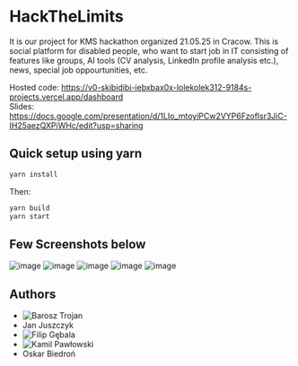 # HackTheLimits

It is our project for KMS hackathon organized 21.05.25 in Cracow.
This is social platform for disabled people, who want to start job in IT consisting of features like groups, AI tools (CV analysis, LinkedIn profile analysis etc.), news, special job oppourtunities, etc.

Hosted code: https://v0-skibidibi-iebxbax0x-lolekolek312-9184s-projects.vercel.app/dashboard<br>
Slides: https://docs.google.com/presentation/d/1LIo_mtoyiPCw2VYP6Fzoflsr3JiC-IH25aezQXPiWHc/edit?usp=sharing

## Quick setup using yarn
```bash
yarn install
```
Then:
```bash
yarn build
yarn start
```

## Few Screenshots below
![image](https://github.com/user-attachments/assets/4f0c9f43-cf62-460f-b5b5-507b325f1121)
![image](https://github.com/user-attachments/assets/3f40958a-30fc-484e-9874-0f65a405a4e1)
![image](https://github.com/user-attachments/assets/e279addd-588e-4c95-b9bd-d28ac73c54c0)
![image](https://github.com/user-attachments/assets/62d64428-084c-4bcf-b242-1f046a3ce99b)
![image](https://github.com/user-attachments/assets/bfd6d015-1806-4c69-a38b-9877035ed219)

## Authors
- ![Barosz Trojan](https://github.com/btrojan-official)
- Jan Juszczyk
- ![Filip Gębala](https://github.com/ffenix7)
- ![Kamil Pawłowski](https://github.com/Kamix-08)
- Oskar Biedroń



